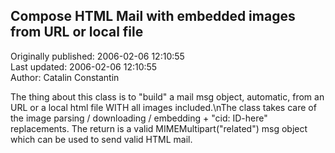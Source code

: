 ## Compose HTML Mail with embedded images from URL or local file  
Originally published: 2006-02-06 12:10:55  
Last updated: 2006-02-06 12:10:55  
Author: Catalin Constantin  
  
The thing about this class is to "build" a mail msg object, automatic, from an URL or a local html file WITH all images included.\nThe class takes care of the image parsing / downloading / embedding + "cid: ID-here" replacements. The return is a valid MIMEMultipart("related") msg object which can be used to send valid HTML mail.